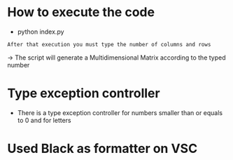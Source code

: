 # How to execute the code

- python index.py

`After that execution you must type the number of columns and rows`

-> The script will generate a Multidimensional Matrix according to the typed number

# Type exception controller

- There is a type exception controller for numbers smaller than or equals to 0 and for letters

# Used Black as formatter on VSC
